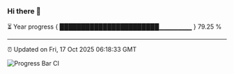 ### Hi there 👋

⏳ Year progress { ███████████████████████▁▁▁▁▁▁▁ } 79.25 %

---

⏰ Updated on Fri, 17 Oct 2025 06:18:33 GMT

![Progress Bar CI](https://github.com/code-lakshay/GitHub-Actions-Demo/workflows/Progress%20Bar%20CI/badge.svg)
